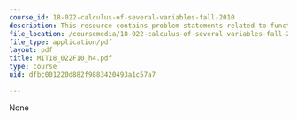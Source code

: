 ```yaml
---
course_id: 18-022-calculus-of-several-variables-fall-2010
description: This resource contains problem statements related to functions.
file_location: /coursemedia/18-022-calculus-of-several-variables-fall-2010/dfbc001220d882f9883420493a1c57a7_MIT18_022F10_h4.pdf
file_type: application/pdf
layout: pdf
title: MIT18_022F10_h4.pdf
type: course
uid: dfbc001220d882f9883420493a1c57a7

---
```

None